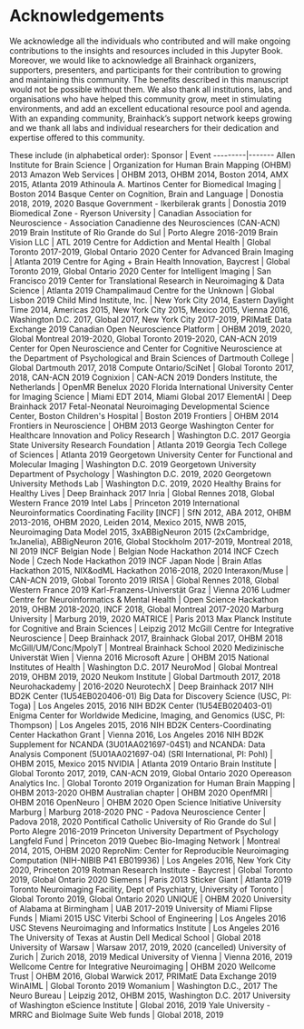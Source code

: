 # Acknowledgements

We acknowledge all the individuals who contributed and will make ongoing contributions to the insights and resources included in this Jupyter Book.
Moreover, we would like to acknowledge all Brainhack organizers, supporters, presenters, and participants for their contribution to growing and maintaining this community.
The benefits described in this manuscript would not be possible without them.
We also thank all institutions, labs, and organisations who have helped this community grow, meet in stimulating environments, and add an excellent educational resource pool and agenda. With an expanding community, Brainhack’s support network keeps growing and we thank all labs and individual researchers for their dedication and expertise offered to this community.

These include (in alphabetical order):
Sponsor  |  Event
---------|-------
Allen Institute for Brain Science  |  Organization for Human Brain Mapping (OHBM) 2013
Amazon Web Services  |  OHBM 2013, OHBM 2014, Boston 2014, AMX 2015, Atlanta 2019
Athinoula A. Martinos Center for Biomedical Imaging  |  Boston 2014
Basque Center on Cognition, Brain and Language  |  Donostia 2018, 2019, 2020
Basque Government - Ikerbilerak grants  |  Donostia 2019
Biomedical Zone - Ryerson University  |  Canadian Association for Neuroscience - Association Canadienne des Neurosciences (CAN-ACN) 2019
Brain Institute of Rio Grande do Sul  |  Porto Alegre 2016-2019
Brain Vision LLC  |  ATL 2019
Centre for Addiction and Mental Health  |  Global Toronto 2017-2019, Global Ontario 2020
Center for Advanced Brain Imaging  |  Atlanta 2019
Centre for Aging + Brain Health Innovation, Baycrest  |  Global Toronto 2019, Global Ontario 2020
Center for Intelligent Imaging  |  San Francisco 2019
Center for Translational Research in Neuroimaging & Data Science  |  Atlanta 2019
Champalimaud Centre for the Unknown  |  Global Lisbon 2019
Child Mind Institute, Inc.  |  New York City 2014, Eastern Daylight Time 2014, Americas 2015, New York City 2015, Mexico 2015, Vienna 2016, Washington D.C. 2017, Global 2017, New York City 2017-2019, PRIMatE Data Exchange 2019
Canadian Open Neuroscience Platform  |  OHBM 2019, 2020, Global Montreal 2019-2020, Global Toronto 2019-2020, CAN-ACN 2019
Center for Open Neuroscience and Center for Cognitive Neuroscience at the Department of Psychological and Brain Sciences of Dartmouth College  |  Global Dartmouth 2017, 2018
Compute Ontario/SciNet  |  Global Toronto 2017, 2018, CAN-ACN 2019
Cognixion  |  CAN-ACN 2019
Donders Institute, the Netherlands  |  OpenMR Benelux 2020
Florida International University Center for Imaging Science  |  Miami EDT 2014, Miami Global 2017
ElementAI  |  Deep Brainhack 2017
Fetal-Neonatal Neuroimaging Developmental Science Center, Boston Children's Hospital  |  Boston 2019
Frontiers  |  OHBM 2014
Frontiers in Neuroscience  |  OHBM 2013
George Washington Center for Healthcare Innovation and Policy Research  |  Washington D.C. 2017
Georgia State University Research Foundation  |  Atlanta 2019
Georgia Tech College of Sciences  |  Atlanta 2019
Georgetown University Center for Functional and Molecular Imaging  |  Washington D.C. 2019
Georgetown University Department of Psychology  |  Washington D.C. 2019, 2020
Georgetown University Methods Lab  |  Washington D.C. 2019, 2020
Healthy Brains for Healthy Lives  |  Deep Brainhack 2017
Inria  |  Global Rennes 2018, Global Western France 2019
Intel Labs  |  Princeton 2019
International Neuroinformatics Coordinating Facility [INCF]  |  SfN 2012, ABA 2012, OHBM 2013-2016, OHBM 2020, Leiden 2014, Mexico 2015, NWB 2015, Neuroimaging Data Model 2015, 3xABBigNeuron 2015 (2xCambridge, 1xJanelia), ABBigNeuron 2016, Global Stockholm 2017-2019, Montreal 2018, NI 2019
INCF Belgian Node  |  Belgian Node Hackathon 2014
INCF Czech Node  |  Czech Node Hackathon 2019
INCF Japan Node  |  Brain Atlas Hackathon 2015, NIX&odML Hackathon 2016-2018, 2020
Interaxon/Muse  |  CAN-ACN 2019, Global Toronto 2019
IRISA  |  Global Rennes 2018, Global Western France 2019
Karl-Franzens-Universtät Graz  |  Vienna 2016
Ludmer Centre for Neuroinformatics & Mental Health  |  Open Science Hackathon 2019, OHBM 2018-2020, INCF 2018, Global Montreal 2017-2020
Marburg University  |  Marburg 2019, 2020
MATRICE  |  Paris 2013
Max Planck Institute for Cognitive and Brain Sciences  |  Leipzig 2012
McGill Centre for Integrative Neuroscience  |  Deep Brainhack 2017, Brainhack Global 2017, OHBM 2018
McGill/UM/Conc/MpolyT  |  Montreal Brainhack School 2020
Medizinische Universtät Wien  |  Vienna 2016
Microsoft Azure  |  OHBM 2015
National Institutes of Health  |  Washington D.C. 2017
NeuroMod  |  Global Montreal 2019, OHBM 2019, 2020
Neukom Institute  |  Global Dartmouth 2017, 2018
Neurohackademy  |  2016-2020
NeurotechX  |  Deep Brainhack 2017
NIH BD2K Center (1U54EB020406-01) Big Data for Discovery Science (USC, PI: Toga)  |  Los Angeles 2015, 2016
NIH BD2K Center (1U54EB020403-01) Enigma Center for Worldwide Medicine, Imaging, and Genomics (USC, PI: Thompson)  |  Los Angeles 2015, 2016
NIH BD2K Centers-Coordinating Center Hackathon Grant  |  Vienna 2016, Los Angeles 2016
NIH BD2K Supplement for NCANDA (3U01AA021697-04S1) and NCANDA: Data Analysis Component (5U01AA021697-04) (SRI International, PI: Pohl)  |  OHBM 2015, Mexico 2015
NVIDIA  |  Atlanta 2019
Ontario Brain Institute  |  Global Toronto 2017, 2019, CAN-ACN 2019, Global Ontario 2020
Opereason Analytics Inc.  |  Global Toronto 2019
Organization for Human Brain Mapping  |  OHBM 2013-2020
OHBM Australian chapter  |  OHBM 2020
OpenfMRI  |  OHBM 2016
OpenNeuro  |  OHBM 2020
Open Science Initiative University Marburg  |  Marburg 2018-2020
PNC - Padova Neuroscience Center  |  Padova 2018, 2020
Pontifical Catholic University of Rio Grande do Sul  |  Porto Alegre 2016-2019
Princeton University Department of Psychology Langfeld Fund  |  Princeton 2019
Quebec Bio-Imaging Network  |  Montreal 2014, 2015, OHBM 2020
ReproNim: Center for Reproducible Neuroimaging Computation (NIH-NIBIB P41 EB019936)  |  Los Angeles 2016, New York City 2020, Princeton 2019
Rotman Research Institute - Baycrest  |  Global Toronto 2019, Global Ontario 2020
Siemens  |  Paris 2013
Sticker Giant  |  Atlanta 2019
Toronto Neuroimaging Facility, Dept of Psychiatry, University of Toronto  |  Global Toronto 2019, Global Ontario 2020
UNIQUE  |  OHBM 2020
University of Alabama at Birmingham  |  UAB 2017-2019
University of Miami Flipse Funds  |  Miami 2015
USC Viterbi School of Engineering  |  Los Angeles 2016
USC Stevens Neuroimaging and Informatics Institute  |  Los Angeles 2016
The University of Texas at Austin Dell Medical School  |  Global 2018
University of Warsaw  |  Warsaw 2017, 2019, 2020 (cancelled)
University of Zurich  |  Zurich 2018, 2019
Medical University of Vienna  |  Vienna 2016, 2019
Wellcome Centre for Integrative Neuroimaging  |  OHBM 2020
Wellcome Trust  |  OHBM 2016, Global Warwick 2017, PRIMatE Data Exchange 2019
WinAIML  |  Global Toronto 2019
Womanium  |  Washington D.C., 2017
The Neuro Bureau  |  Leipzig 2012, OHBM 2015, Washington D.C. 2017
University of Washington eScience Institute  |  Global 2016, 2019
Yale University - MRRC and BioImage Suite Web funds  |  Global 2018, 2019